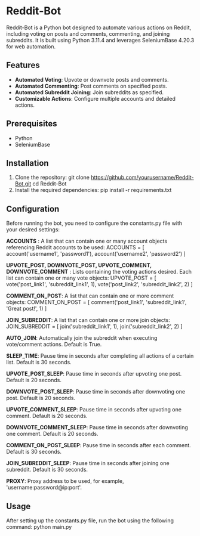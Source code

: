 # Reddit-Bot

Reddit-Bot is a Python bot designed to automate various actions on Reddit, including voting on posts and comments, commenting, and joining subreddits. It is built using Python 3.11.4 and leverages SeleniumBase 4.20.3 for web automation.

## Features

- **Automated Voting**: Upvote or downvote posts and comments.
- **Automated Commenting**: Post comments on specified posts.
- **Automated Subreddit Joining**: Join subreddits as specified.
- **Customizable Actions**: Configure multiple accounts and detailed actions.

## Prerequisites

- Python 
- SeleniumBase 

## Installation

1. Clone the repository:
   git clone https://github.com/yourusername/Reddit-Bot.git
   cd Reddit-Bot
2. Install the required dependencies:
    pip install -r requirements.txt

## Configuration

Before running the bot, you need to configure the constants.py file with your desired settings:

**ACCOUNTS** : A list that can contain one or many account objects referencing Reddit accounts to be used:
ACCOUNTS = [
    account('username1', 'password1'),
    account('username2', 'password2')
]

**UPVOTE_POST, DOWNVOTE_POST, UPVOTE_COMMENT, DOWNVOTE_COMMENT** : Lists containing the voting actions desired. Each list can contain one or many vote objects:
UPVOTE_POST = [
    vote('post_link1', 'subreddit_link1', 1),
    vote('post_link2', 'subreddit_link2', 2)
]

**COMMENT_ON_POST**: A list that can contain one or more comment objects:
COMMENT_ON_POST = [
    comment('post_link1', 'subreddit_link1', 'Great post!', 1)
]

**JOIN_SUBREDDIT**: A list that can contain one or more join objects:
JOIN_SUBREDDIT = [
    join('subreddit_link1', 1),
    join('subreddit_link2', 2)
]

**AUTO_JOIN**: Automatically join the subreddit when executing vote/comment actions. Default is True.

**SLEEP_TIME**: Pause time in seconds after completing all actions of a certain list. Default is 30 seconds.

**UPVOTE_POST_SLEEP**: Pause time in seconds after upvoting one post. Default is 20 seconds.

**DOWNVOTE_POST_SLEEP**: Pause time in seconds after downvoting one post. Default is 20 seconds.

**UPVOTE_COMMENT_SLEEP**: Pause time in seconds after upvoting one comment. Default is 20 seconds.

**DOWNVOTE_COMMENT_SLEEP**: Pause time in seconds after downvoting one comment. Default is 20 seconds.

**COMMENT_ON_POST_SLEEP**: Pause time in seconds after each comment. Default is 30 seconds.

**JOIN_SUBREDDIT_SLEEP**: Pause time in seconds after joining one subreddit. Default is 30 seconds.

**PROXY**: Proxy address to be used, for example, 'username:password@ip:port'.

## Usage

After setting up the constants.py file, run the bot using the following command:
python main.py
